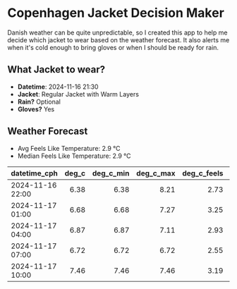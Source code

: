 
# Copenhagen Jacket Decision Maker

Danish weather can be quite unpredictable, so I created this app to help me decide which jacket to wear based on the weather forecast. 
It also alerts me when it's cold enough to bring gloves or when I should be ready for rain.

## What Jacket to wear?

- **Datetime**: 2024-11-16 21:30
- **Jacket**: Regular Jacket with Warm Layers
- **Rain?** Optional
- **Gloves?** Yes

## Weather Forecast
- Avg Feels Like Temperature: 2.9 °C
- Median Feels Like Temperature: 2.9 °C

| datetime_cph     |   deg_c |   deg_c_min |   deg_c_max |   deg_c_feels | weather   | wind   | rain   |
|:-----------------|--------:|------------:|------------:|--------------:|:----------|:-------|:-------|
| 2024-11-16 22:00 |    6.38 |        6.38 |        8.21 |          2.73 | Clouds    | High   | None   |
| 2024-11-17 01:00 |    6.68 |        6.68 |        7.27 |          3.25 | Clouds    | High   | None   |
| 2024-11-17 04:00 |    6.87 |        6.87 |        7.11 |          2.93 | Rain      | High   | Low    |
| 2024-11-17 07:00 |    6.72 |        6.72 |        6.72 |          2.55 | Clouds    | High   | None   |
| 2024-11-17 10:00 |    7.46 |        7.46 |        7.46 |          3.19 | Clouds    | High   | None   |
        